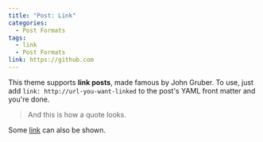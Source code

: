 ```yaml
---
title: "Post: Link"
categories:
  - Post Formats
tags:
  - link
  - Post Formats
link: https://github.com
---
```


This theme supports **link posts**, made famous by John Gruber. To use, just add
`link: http://url-you-want-linked` to the post's YAML front matter and you're
done.

> And this is how a quote looks.

Some [link](#) can also be shown.
